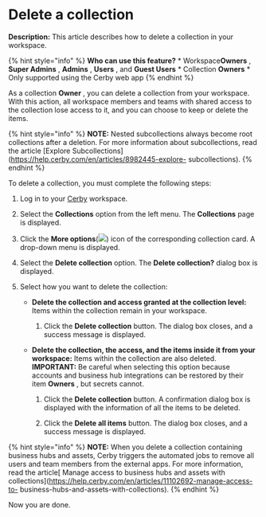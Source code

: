 # Delete a collection

**Description:** This article describes how to delete a collection in your workspace.

{% hint style="info" %} **Who can use this feature?** * Workspace**Owners** ,
**Super Admins** , **Admins** , **Users** , and **Guest Users** * Collection
**Owners** * Only supported using the Cerby web app {% endhint %}

As a collection **Owner** , you can delete a collection from your workspace.
With this action, all workspace members and teams with shared access to the
collection lose access to it, and you can choose to keep or delete the items.

{% hint style="info" %} **NOTE:** Nested subcollections always become root
collections after a deletion. For more information about subcollections, read
the article [Explore
Subcollections](https://help.cerby.com/en/articles/8982445-explore-
subcollections). {% endhint %}

To delete a collection, you must complete the following steps:

  1. Log in to your [Cerby](https://app.cerby.com/) workspace.

  2. Select the **Collections** option from the left menu. The **Collections** page is displayed.

  3. Click the **More options**(![](https://downloads.intercomcdn.com/i/o/pc0ldyqu/1481897680/02ab0d57116da21ca928d7204bc9/AD_4nXfq928eH6lW___VJhn6YkSzlvsBLWHdSZFfnaW1cPAOfvWfj__ce8kcI0ndYDqcrNKTdaYv47jSGGH_CLWU_vh8aELD-qdGfyXMWMp-gSlQ6XlSnmTdKYR4bVeTAZ4mXXEfUaodDURWwzLeDEp4Xg3i1QIk?expires=1754514000&signature=b943603d1d30a1dfc7b30099c517e7faa649a82335784b98b747ba1bff4b01ec&req=dSQvF8F3modXWfMW3Hu4gR3D8qeYtCySb%2Bu9fe0qy0Gi23INUONvDArc68lA%0A0g%3D%3D%0A)) icon of the corresponding collection card. A drop-down menu is displayed.

  4. Select the **Delete collection** option. The **Delete collection?** dialog box is displayed.

  5. Select how you want to delete the collection:

     * **Delete the collection and access granted at the collection level:** Items within the collection remain in your workspace.

       1. Click the **Delete collection** button. The dialog box closes, and a success message is displayed.

     * **Delete the collection, the access, and the items inside it from your workspace:** Items within the collection are also deleted.  
​**IMPORTANT:** Be careful when selecting this option because accounts and
business hub integrations can be restored by their item **Owners** , but
secrets cannot.

       1. Click the **Delete collection** button. A confirmation dialog box is displayed with the information of all the items to be deleted.

       2. Click the **Delete all items** button. The dialog box closes, and a success message is displayed.

{% hint style="info" %} **NOTE:** When you delete a collection containing
business hubs and assets, Cerby triggers the automated jobs to remove all
users and team members from the external apps. For more information, read the
article[ Manage access to business hubs and assets with
collections](https://help.cerby.com/en/articles/11102692-manage-access-to-
business-hubs-and-assets-with-collections). {% endhint %}

Now you are done.

